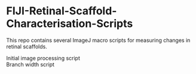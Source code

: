 # FIJI-Retinal-Scaffold-Characterisation-Scripts
This repo contains several ImageJ macro scripts for measuring changes in retinal scaffolds. <br>

Initial image processing script <br>
Branch width script
